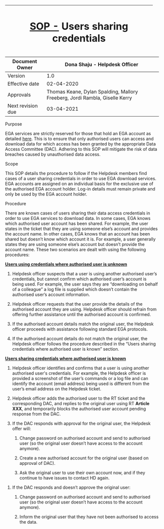 <table style="width:96%;">
<colgroup>
<col style="width: 96%" />
</colgroup>
<thead>
<tr>
<th><h1 id="sop---users-sharing-credentials"><a
href="https://www.ebi.ac.uk/seqdb/confluence/pages/viewpage.action?pageId=13871828">SOP
-</a> Users sharing credentials</h1></th>
</tr>
</thead>
<tbody>
</tbody>
</table>

| Document Owner | Dona Shaju - Helpdesk Officer |
|----|----|
| Version | 1.0 |
| Effective date | 02-04-2020 |
| Approvals | Thomas Keane, Dylan Spalding, Mallory Freeberg, Jordi Rambla, Giselle Kerry |
| Next revision due | 03-04-2021 |

Purpose

EGA services are strictly reserved for those that hold an EGA account as
detailed
[<u>here</u>](https://ega-archive.org/download/using_ega_account). This
is to ensure that only authorised users can access and download data for
which access has been granted by the appropriate Data Access Committee
(DAC). Adhering to this SOP will mitigate the risk of data breaches
caused by unauthorised data access.

Scope

This SOP details the procedure to follow if the Helpdesk members find
cases of a user sharing credentials in order to use EGA download
services. EGA accounts are assigned on an individual basis for the
exclusive use of the authorised EGA account holder. Log-in details must
remain private and only be used by the EGA account holder.

Procedure

There are known cases of users sharing their data access credentials in
order to use EGA services to download data. In some cases, EGA knows
which authorised user account has been shared. For example, the user
states in the ticket that they are using someone else’s account and
provides the account name. In other cases, EGA knows that an account has
been shared but doesn’t know which account it is. For example, a user
generally states they are using someone else’s account but doesn’t
provide the account name. These two scenarios are dealt with using the
following procedures:

**<u>Users using credentials where authorised user is unknown</u>**

1.  Helpdesk officer suspects that a user is using another authorised
    user’s credentials, but cannot confirm which authorised user’s
    account is being used. For example, the user says they are
    “downloading on behalf of a colleague” a log file is supplied which
    doesn’t contain the authorised user’s account information.

2.  Helpdesk officer requests that the user provide the details of the
    authorised account they are using. Helpdesk officer should refrain
    from offering further assistance until the authorised account is
    confirmed.

3.  If the authorised account details match the original user, the
    Helpdesk officer proceeds with assistance following standard EGA
    protocols.

4.  If the authorised account details do not match the original user,
    the Helpdesk officer follows the procedure described in the “Users
    sharing credentials where authorised user is known” section.

**<u>Users sharing credentials where authorised user is known</u>**

1.  Helpdesk officer identifies and confirms that a user is using
    another authorised user's credentials. For example, the Helpdesk
    officer is provided a screenshot of the user’s commands or a log
    file and can identify the account (email address) being used is
    different from the user’s email address on the Helpdesk ticket.

2.  Helpdesk officer adds the authorised user to the RT ticket and the
    corresponding DAC, and replies to the original user using RT
    **Article XXX**, and temporarily blocks the authorised user account
    pending response from the DAC.

3.  If the DAC responds with approval for the original user, the
    Helpdesk offer will:

    1.  Change password on authorised account and send to authorised
        user (so the original user doesn’t have access to the account
        anymore).

    2.  Create a new authorised account for the original user (based on
        approval of DAC).

    3.  Ask the original user to use their own account now, and if they
        continue to have issues to contact HD again.

<!-- -->

1.  If the DAC responds and doesn’t approve the original user:

    1.  Change password on authorised account and send to authorised
        user (so the original user doesn’t have access to the account
        anymore).

    2.  Inform the original user that they have not been authorised to
        access the data.
